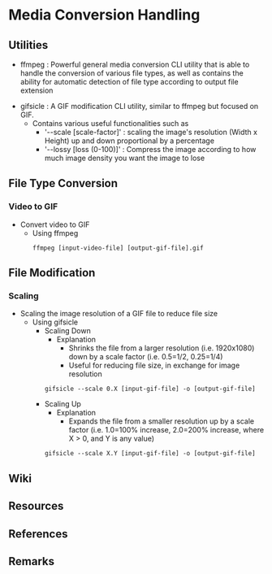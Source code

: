 # Media Conversion Handling

## Utilities
+ ffmpeg   : Powerful general media conversion CLI utility that is able to handle the conversion of various file types, as well as contains the ability for automatic detection of file type according to output file extension
- gifsicle : A GIF modification CLI utility, similar to ffmpeg but focused on GIF. 
    - Contains various useful functionalities such as 
        + '--scale [scale-factor]' : scaling the image's resolution (Width x Height) up and down proportional by a percentage
        + '--lossy [loss (0-100)]' : Compress the image according to how much image density you want the image to lose

## File Type Conversion
### Video to GIF
- Convert video to GIF
    - Using ffmpeg
        ```console
        ffmpeg [input-video-file] [output-gif-file].gif
        ```

## File Modification
### Scaling
- Scaling the image resolution of a GIF file to reduce file size
    - Using gifsicle
        - Scaling Down
            - Explanation
                + Shrinks the file from a larger resolution (i.e. 1920x1080) down by a scale factor (i.e. 0.5=1/2, 0.25=1/4) 
                + Useful for reducing file size, in exchange for image resolution
            ```console
            gifsicle --scale 0.X [input-gif-file] -o [output-gif-file]
            ```
        - Scaling Up
            - Explanation
                + Expands the file from a smaller resolution up by a scale factor (i.e. 1.0=100% increase, 2.0=200% increase, where X > 0, and Y is any value) 
            ```console
            gifsicle --scale X.Y [input-gif-file] -o [output-gif-file]
            ```

## Wiki

## Resources

## References

## Remarks